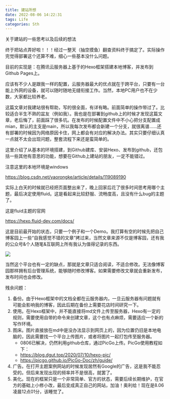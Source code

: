```yaml
---
title: 建站所想
date: 2022-08-06 14:22:31
tags: Life
categories: Sth
---
```


关于建站的一些思考以及后续的想法
<!-- more -->

终于把站点弄好啦！！！经过一整天（抽空摸鱼）翻查资料终于搞定了。实际操作完觉得部署这个还算不难，细心一些基本没什么问题。



目前的实现是：在腾讯云服务器上基于的Hexo框架搭建本地博客，并发布到Github Pages上。



应该有不少人是跟我一样的配置，云服务器最大的优点就在于跨平台，只要有一台能上外网的设备，就可以随时随地无缝衔接工作。当然，本地PC用户也不在少数，大家都比较养老。



这篇文章对我建站很有帮助，写的很全面，有详有略。前面简单的操作带过了。比较适合半生不熟的盆友（例如我）。我也是在部署到github上的时候才发现这篇文章，老后悔了，前面踩了很多坑。在发布的时候配置文件中不小心把分支配置成mian，默认的主支是main，所以我每次发布都会新建一个分支，就很离谱……还有部署的时候因为网络原因卡住，网上都会有对应的解决办法。其实只要仔细认真一点就不太会出现问题，整套流程下来还是蛮简单的。



这里介绍了从基本的环境搭建，到Github建库、安装Hexo、发布到github，还包括一些其他有意思的功能，想要在Github上建站的朋友，一定不能错过。

注意这里的本地环境是windows

https://blog.csdn.net/yaorongke/article/details/119089190



实际上白天的时候就已经把页面整出来了，晚上回家后花了很多时间思考用哪个主题，最后决定使用fluid。这是看起来比较舒服、流畅度高，且没有什么bug的主题了。

这是fluid主题的官网

https://hexo.fluid-dev.com/docs/

这是目前最开始的状态，只要一个例子和一个Demo。我打算有空的时候先把自己博客园上一些“自我感觉不错的文章”拷过来，当然文章来源不仅是博客园，还有我的公众号&个人随笔&互联网上所有我认为值得记录的东西。

![](https://raw.githubusercontent.com/YuanZhou314/PicRepo/main/imgs/20220806095113.png)

当然这个平台也有一定的缺点，那就是文章只适合阅读，不适合修改。无法像博客园那样拥有后台管理系统，能够随时修改博客。如果需要修改文章就会重新发布，发布时间也会修改。

残余问题：

1. 备份。由于Hexo框架中的文档全都在云服务器内，一旦云服务器有问题就有可能会影响我的博客，因此后期在备份上需要花店时间研究一下。
2. 使用。在Hexo框架中，并不能直接将md文件上传至服务器，Hexo有一定的规则，需要使用自带的命令来创建文章，这个也有点麻烦，需要适应一个新的写作环境。
3. 图床。图片直接放在md中是没办法显示到网页上的，因为位置仍旧是本地电脑的，因此需要找一个平台上传图片，或者将图片一起打包传至服务器。
   * 0806已解决，仍然利用github仓库，通过PicGo上传。PicGo使用教程如下：
   * https://blog.dgut.top/2020/07/10/hexo-pic/
   * https://picgo.github.io/PicGo-Doc/zh/guide/
4. 广告。在打开主题案例网站的时候发现居然有Google的广告，这是我不能忍受的。但后来发现出现的频率并不是很高，就罢了。
5. 美化。现在的框架只是一个非常简单、官方的状态，需要后续长期维护，在官方的基础上小修小改，最后变成真正自己的网站，加油！奥利给！现在是8.06凌晨12点01分，该睡觉了。




